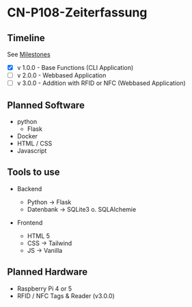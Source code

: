 # CN-P108-Zeiterfassung

## Timeline

See [Milestones](https://github.com/Saftladen-GmbH/CN-P108-Zeiterfassung/milestones)

- [x] v 1.0.0 - Base Functions (CLI Application)
- [ ] v 2.0.0 - Webbased Application
- [ ] v 3.0.0 - Addition with RFID or NFC (Webbased Application)

## Planned Software

- python
  - Flask
- Docker
- HTML / CSS
- Javascript

## Tools to use

- Backend
  - Python -> Flask
  - Datenbank -> SQLite3 o. SQLAlchemie

- Frontend
  - HTML 5
  - CSS -> Tailwind
  - JS -> Vanilla


## Planned Hardware

- Raspberry Pi 4 or 5
- RFID / NFC Tags & Reader (v3.0.0)
